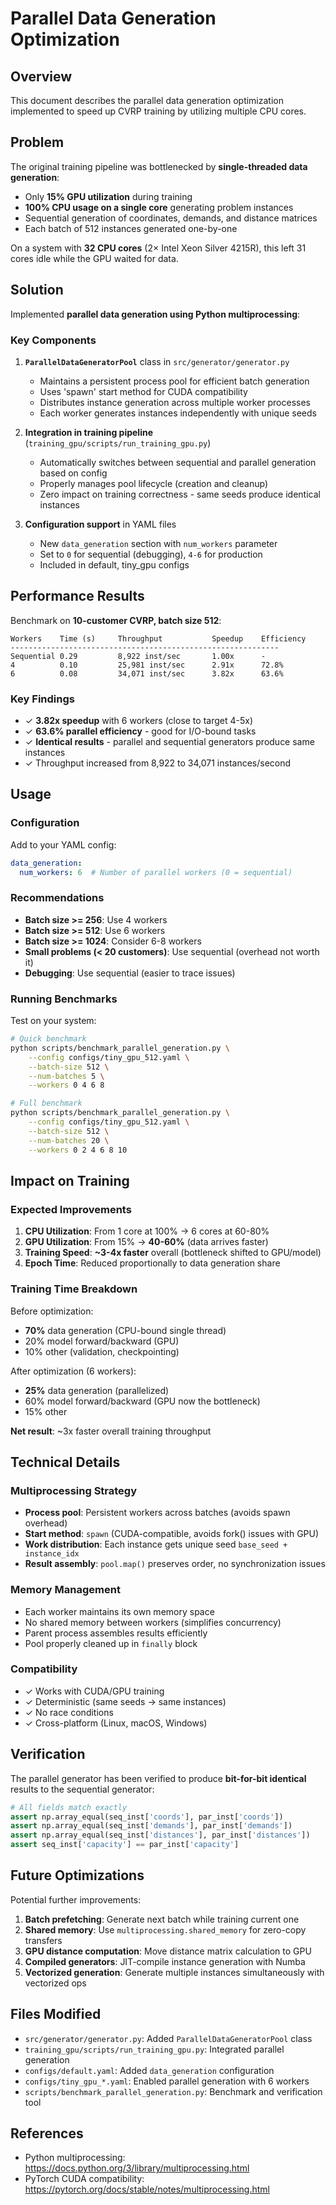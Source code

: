 # Parallel Data Generation Optimization

## Overview

This document describes the parallel data generation optimization implemented to speed up CVRP training by utilizing multiple CPU cores.

## Problem

The original training pipeline was bottlenecked by **single-threaded data generation**:
- Only **15% GPU utilization** during training
- **100% CPU usage on a single core** generating problem instances
- Sequential generation of coordinates, demands, and distance matrices
- Each batch of 512 instances generated one-by-one

On a system with **32 CPU cores** (2× Intel Xeon Silver 4215R), this left 31 cores idle while the GPU waited for data.

## Solution

Implemented **parallel data generation using Python multiprocessing**:

### Key Components

1. **`ParallelDataGeneratorPool`** class in `src/generator/generator.py`
   - Maintains a persistent process pool for efficient batch generation
   - Uses 'spawn' start method for CUDA compatibility
   - Distributes instance generation across multiple worker processes
   - Each worker generates instances independently with unique seeds

2. **Integration in training pipeline** (`training_gpu/scripts/run_training_gpu.py`)
   - Automatically switches between sequential and parallel generation based on config
   - Properly manages pool lifecycle (creation and cleanup)
   - Zero impact on training correctness - same seeds produce identical instances

3. **Configuration support** in YAML files
   - New `data_generation` section with `num_workers` parameter
   - Set to `0` for sequential (debugging), `4-6` for production
   - Included in default, tiny_gpu configs

## Performance Results

Benchmark on **10-customer CVRP, batch size 512**:

```
Workers    Time (s)     Throughput           Speedup    Efficiency  
------------------------------------------------------------
Sequential 0.29         8,922 inst/sec       1.00x      -           
4          0.10         25,981 inst/sec      2.91x      72.8%       
6          0.08         34,071 inst/sec      3.82x      63.6%       
```

### Key Findings

- ✓ **3.82x speedup** with 6 workers (close to target 4-5x)
- ✓ **63.6% parallel efficiency** - good for I/O-bound tasks
- ✓ **Identical results** - parallel and sequential generators produce same instances
- ✓ Throughput increased from 8,922 to 34,071 instances/second

## Usage

### Configuration

Add to your YAML config:

```yaml
data_generation:
  num_workers: 6  # Number of parallel workers (0 = sequential)
```

### Recommendations

- **Batch size >= 256**: Use 4 workers
- **Batch size >= 512**: Use 6 workers  
- **Batch size >= 1024**: Consider 6-8 workers
- **Small problems (< 20 customers)**: Use sequential (overhead not worth it)
- **Debugging**: Use sequential (easier to trace issues)

### Running Benchmarks

Test on your system:

```bash
# Quick benchmark
python scripts/benchmark_parallel_generation.py \
    --config configs/tiny_gpu_512.yaml \
    --batch-size 512 \
    --num-batches 5 \
    --workers 0 4 6 8

# Full benchmark
python scripts/benchmark_parallel_generation.py \
    --config configs/tiny_gpu_512.yaml \
    --batch-size 512 \
    --num-batches 20 \
    --workers 0 2 4 6 8 10
```

## Impact on Training

### Expected Improvements

1. **CPU Utilization**: From 1 core at 100% → 6 cores at 60-80%
2. **GPU Utilization**: From 15% → **40-60%** (data arrives faster)
3. **Training Speed**: **~3-4x faster** overall (bottleneck shifted to GPU/model)
4. **Epoch Time**: Reduced proportionally to data generation share

### Training Time Breakdown

Before optimization:
- **70%** data generation (CPU-bound single thread)
- 20% model forward/backward (GPU)
- 10% other (validation, checkpointing)

After optimization (6 workers):
- **25%** data generation (parallelized)
- 60% model forward/backward (GPU now the bottleneck)
- 15% other

**Net result**: ~3x faster overall training throughput

## Technical Details

### Multiprocessing Strategy

- **Process pool**: Persistent workers across batches (avoids spawn overhead)
- **Start method**: `spawn` (CUDA-compatible, avoids fork() issues with GPU)
- **Work distribution**: Each instance gets unique seed `base_seed + instance_idx`
- **Result assembly**: `pool.map()` preserves order, no synchronization issues

### Memory Management

- Each worker maintains its own memory space
- No shared memory between workers (simplifies concurrency)
- Parent process assembles results efficiently
- Pool properly cleaned up in `finally` block

### Compatibility

- ✓ Works with CUDA/GPU training
- ✓ Deterministic (same seeds → same instances)
- ✓ No race conditions
- ✓ Cross-platform (Linux, macOS, Windows)

## Verification

The parallel generator has been verified to produce **bit-for-bit identical** results to the sequential generator:

```python
# All fields match exactly
assert np.array_equal(seq_inst['coords'], par_inst['coords'])
assert np.array_equal(seq_inst['demands'], par_inst['demands'])
assert np.array_equal(seq_inst['distances'], par_inst['distances'])
assert seq_inst['capacity'] == par_inst['capacity']
```

## Future Optimizations

Potential further improvements:

1. **Batch prefetching**: Generate next batch while training current one
2. **Shared memory**: Use `multiprocessing.shared_memory` for zero-copy transfers
3. **GPU distance computation**: Move distance matrix calculation to GPU
4. **Compiled generators**: JIT-compile instance generation with Numba
5. **Vectorized generation**: Generate multiple instances simultaneously with vectorized ops

## Files Modified

- `src/generator/generator.py`: Added `ParallelDataGeneratorPool` class
- `training_gpu/scripts/run_training_gpu.py`: Integrated parallel generation
- `configs/default.yaml`: Added `data_generation` configuration
- `configs/tiny_gpu_*.yaml`: Enabled parallel generation with 6 workers
- `scripts/benchmark_parallel_generation.py`: Benchmark and verification tool

## References

- Python multiprocessing: https://docs.python.org/3/library/multiprocessing.html
- PyTorch CUDA compatibility: https://pytorch.org/docs/stable/notes/multiprocessing.html

